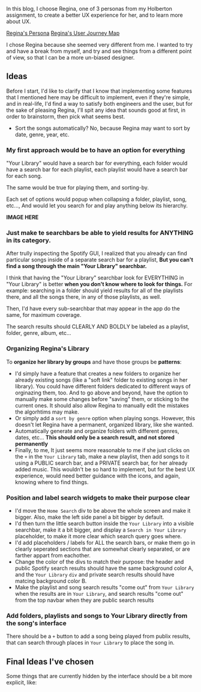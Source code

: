 In this blog, I choose Regina, one of 3 personas from my Holberton assignment, to create a better UX experience for her, and to learn more about UX.

[Regina's Persona](https://s3.eu-west-3.amazonaws.com/hbtn.intranet/uploads/misc/2020/2/c7786afc216b3a98a651.pdf?X-Amz-Algorithm=AWS4-HMAC-SHA256&X-Amz-Credential=AKIA4MYA5JM5DUTZGMZG%2F20230912%2Feu-west-3%2Fs3%2Faws4_request&X-Amz-Date=20230912T190044Z&X-Amz-Expires=86400&X-Amz-SignedHeaders=host&X-Amz-Signature=2da63b72e0f996c73ca5b1ecac423098d31a59c3f1b30d846a30282b28cc891c)
[Regina's User Journey Map](https://s3.eu-west-3.amazonaws.com/hbtn.intranet/uploads/misc/2020/2/accd845a3edce3f3f311.pdf?X-Amz-Algorithm=AWS4-HMAC-SHA256&X-Amz-Credential=AKIA4MYA5JM5DUTZGMZG%2F20230912%2Feu-west-3%2Fs3%2Faws4_request&X-Amz-Date=20230912T190059Z&X-Amz-Expires=86400&X-Amz-SignedHeaders=host&X-Amz-Signature=ca6798041403175929ddc3a23a401d1e85ad3375b7ea950027d88952a7aab478)

I chose Regina because she seemed very different from me. I wanted to try and have a break from myself, and try and see things from a different point of view, so that I can be a more un-biased designer.

## Ideas
Before I start, I'd like to clarify that I know that implementing some features that I mentioned here may be difficult to implement, even if they're simple, and in real-life, I'd find a way to satisfy both engineers and the user, but for the sake of pleasing Regina, I'll spit any idea that sounds good at first, in order to brainstorm, then pick what seems best.

- Sort the songs automatically?
    No, because Regina may want to sort by date, genre, year, etc.

### My first approach would be to have an option for everything

"Your Library" would have a search bar for everything, each folder would have a search bar for each playlist, each playlist would have a search bar for each song.

The same would be true for playing them, and sorting-by.

Each set of options would popup when collapsing a folder, playlist, song, etc..., And would let you search for and play anything below its hierarchy.

**IMAGE HERE**

### Just make te searchbars be able to yield results for ANYTHING in its category.
After trully inspecting the Spotify GUI, I realized that you already can find particular songs inside of a separate search bar for a playlist, **But you can't find a song through the main "Your Library" searchbar.**

I think that having the "Your Library" searchbar look for EVERYTHING in "Your Library" is better **when you don't know where to look for things.** For example: searching in a folder should yield results for all of the playlists there, and all the songs there, in any of those playlists, as well.

Then, I'd have every sub-searchbar that may appear in the app do the same, for maximum coverage.

The search results should CLEARLY AND BOLDLY be labeled as a playlist, folder, genre, album, etc...

### Organizing Regina's Library
To **organize her library by groups** and have those groups be **patterns**:

- I'd simply have a feature that creates a new folders to organize her already existing songs (like a "soft link" folder to existing songs in her library). You could have different folders dedicated to different ways of orginazing them, too. And to go above and beyond, have the option to manually make some changes before "saving" them, or sticking to the current ones. It should also allow Regina to manually edit the mistakes the algorhtims may make.
- Or simply add a ``sort by genre`` option when playing songs. However, this doesn't let Regina have a permanent, organized library, like she wanted.
- Automatically generate and organize folders with different genres, dates, etc... **This should only be a search result, and not stored permanently**
- Finally, to me, It just seems more reasonable to me if she just clicks on the ``+`` in the ``Your Library`` tab, make a new playlist, then add songs to it using a PUBLIC search bar, and a PRIVATE search bar, for her already added music. This wouldn't be so hard to implement, but for the best UX experience, would need better guidance with the icons, and again, knowing where to find things.
### Position and label search widgets to make their purpose clear
- I'd move the ``Home Search`` div to be above the whole screen and make it bigger. Also, make the left side panel a bit bigger by default.
- I'd then turn the little search button inside the ``Your Library`` into a visible searchbar, make it a bit bigger, and display a ``Search in Your Library`` placeholder, to make it more clear which search query goes where.
- I'd add placeholders / labels for ALL the search bars, or make them go in clearly seperated sections that are somewhat clearly separated, or are farther appart from eachother.
- Change the color of the divs to match their purpose: the header and public Spotify search results should have the same background color A, and the ``Your Library`` ``div`` and private search results should have matcing background color B.
- Make the playlist and song search results "come out" from ``Your Library`` when the results are in ``Your Library``, and search results "come out" from the top navbar when they are public search results

### Add folders, playlists and songs to Your Library directly from the song's interface
There should be a ``+`` button to add a song being played from publix results, that can search through places in ``Your Library`` to place the song in.
## Final Ideas I've chosen
Some things that are currently hidden by the interface should be a bit more explicit, like:
